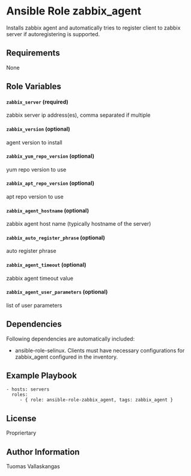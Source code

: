 Ansible Role zabbix_agent
=========

Installs zabbix agent and automatically tries to register client to zabbix server if autoregistering is supported.

Requirements
------------

None

Role Variables
--------------

#### `zabbix_server` (required)
zabbix server ip address(es), comma separated if multiple

#### `zabbix_version` (optional)
agent version to install

#### `zabbix_yum_repo_version` (optional)
yum repo version to use

#### `zabbix_apt_repo_version` (optional)
apt repo version to use

#### `zabbix_agent_hostname` (optional)
zabbix agent host name (typically hostname of the server)

#### `zabbix_auto_register_phrase` (optional)
auto register phrase

#### `zabbix_agent_timeout` (optional)
zabbix agent timeout value

#### `zabbix_agent_user_parameters` (optional)
list of user parameters


Dependencies
------------

Following dependencies are automatically included:

 * ansible-role-selinux. Clients must have necessary configurations for zabbix_agent configured in the inventory.


Example Playbook
----------------

    - hosts: servers
      roles:
         - { role: ansible-role-zabbix_agent, tags: zabbix_agent }

License
-------

Propriertary


Author Information
------------------

Tuomas Vallaskangas
